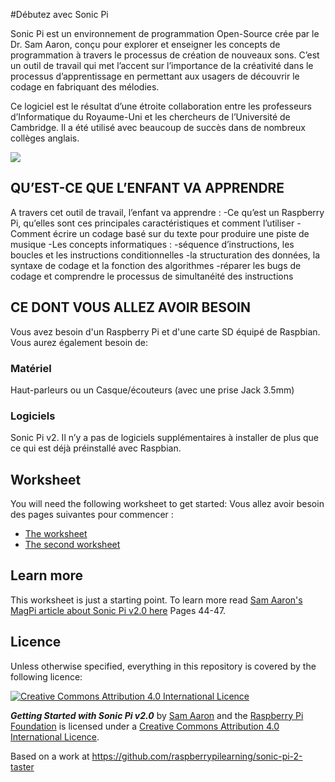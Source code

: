 #Débutez avec Sonic Pi 

Sonic Pi est un environnement de programmation Open-Source crée par le Dr. Sam Aaron, conçu pour explorer et enseigner les concepts de programmation à travers le processus de création de nouveaux sons. C’est un outil de travail qui met l’accent sur l’importance de la créativité dans le processus d’apprentissage en permettant aux usagers de découvrir le codage en fabriquant des mélodies.

Ce logiciel est le résultat d’une étroite collaboration entre les professeurs d’Informatique du Royaume-Uni et les chercheurs de l’Université de Cambridge. Il a été utilisé avec beaucoup de succès dans de nombreux collèges anglais.

![](cover.png)

## QU’EST-CE QUE L’ENFANT VA APPRENDRE 

A travers cet outil de travail, l’enfant va apprendre :
-Ce qu’est un Raspberry Pi, qu’elles sont ces principales caractéristiques et comment l’utiliser
-Comment écrire un codage basé sur du texte pour produire une piste de musique
-Les concepts informatiques :
	-séquence d’instructions, les boucles et les instructions conditionnelles
	-la structuration des données, la syntaxe de codage et la fonction des algorithmes
	-réparer les bugs de codage et comprendre le processus de simultanéité des instructions

## CE DONT VOUS ALLEZ AVOIR BESOIN

Vous avez besoin d'un Raspberry Pi et d'une carte SD équipé de Raspbian. Vous aurez également besoin de: 

### Matériel 

Haut-parleurs ou un Casque/écouteurs (avec une prise Jack 3.5mm)

### Logiciels

Sonic Pi v2.
Il n’y a pas de logiciels supplémentaires à installer de plus que ce qui est déjà préinstallé avec Raspbian.

## Worksheet

You will need the following worksheet to get started:
Vous allez avoir besoin des pages suivantes pour commencer :

- [The worksheet](worksheet.md)
- [The second worksheet](worksheet-2.md)

## Learn more

This worksheet is just a starting point. To learn more read [Sam Aaron's MagPi article about Sonic Pi v2.0 here](http://issuu.com/themagpi/docs/issue23final/1) Pages 44-47.

## Licence

Unless otherwise specified, everything in this repository is covered by the following licence:

[![Creative Commons Attribution 4.0 International Licence](http://i.creativecommons.org/l/by-sa/4.0/88x31.png)](http://creativecommons.org/licenses/by-sa/4.0/)

***Getting Started with Sonic Pi v2.0*** by [Sam Aaron](https://github.com/samaaron) and the [Raspberry Pi Foundation](http://www.raspberrypi.org) is licensed under a [Creative Commons Attribution 4.0 International Licence](http://creativecommons.org/licenses/by-sa/4.0/).

Based on a work at https://github.com/raspberrypilearning/sonic-pi-2-taster

